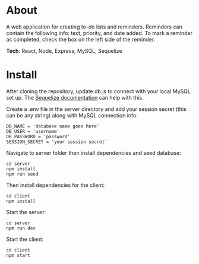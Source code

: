 # About

A web application for creating to-do lists and reminders. Reminders can contain the following info: text, priority, and date added. To mark a reminder as completed, check the box on the left side of the reminder.

**Tech**: React, Node, Express, MySQL, Sequelize

# Install

After cloning the repository, update db.js to connect with your local MySQL set up. The [Sequelize documentation](https://sequelize.org/master/manual/getting-started.html) can help with this.

Create a .env file in the server directory and add your session secret (this can be any string) along with MySQL connection info:

```
DB_NAME = 'database name goes here'
DB_USER = 'username'
DB_PASSWORD = 'password'
SESSION_SECRET = 'your session secret'
```

Navigate to server folder then install dependencies and seed database:

```
cd server
npm install
npm run seed
```

Then install dependencies for the client:

```
cd client
npm install
```

Start the server:

```
cd server
npm run dev
```

Start the client:

```
cd client
npm start
```
